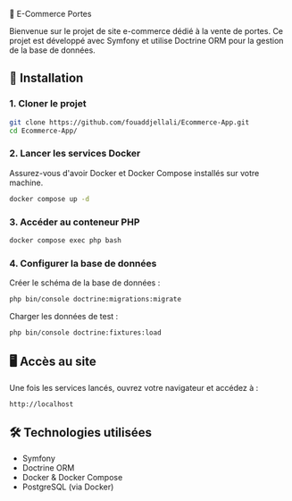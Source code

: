 📌 E-Commerce Portes

Bienvenue sur le projet de site e-commerce dédié à la vente de portes. Ce projet est développé avec Symfony et utilise Doctrine ORM pour la gestion de la base de données.

## 🚀 Installation

### 1. Cloner le projet
```bash
git clone https://github.com/fouaddjellali/Ecommerce-App.git
cd Ecommerce-App/
```

### 2. Lancer les services Docker
Assurez-vous d'avoir Docker et Docker Compose installés sur votre machine.
```bash
docker compose up -d
```

### 3. Accéder au conteneur PHP
```bash
docker compose exec php bash
```

### 4. Configurer la base de données
Créer le schéma de la base de données :
```bash
php bin/console doctrine:migrations:migrate
```

Charger les données de test :
```bash
php bin/console doctrine:fixtures:load
```

## 🖥️ Accès au site
Une fois les services lancés, ouvrez votre navigateur et accédez à :
```
http://localhost
```

## 🛠 Technologies utilisées
- Symfony
- Doctrine ORM
- Docker & Docker Compose
- PostgreSQL (via Docker)